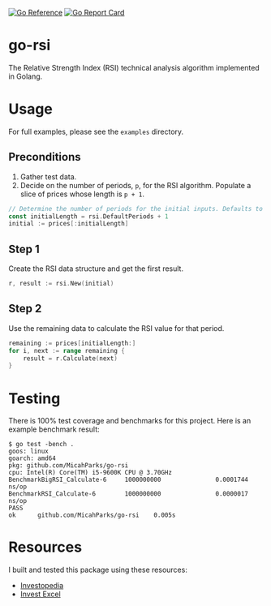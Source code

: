 [![Go Reference](https://pkg.go.dev/badge/github.com/MicahParks/go-rsi.svg)](https://pkg.go.dev/github.com/MicahParks/go-rsi) [![Go Report Card](https://goreportcard.com/badge/github.com/MicahParks/go-rsi)](https://goreportcard.com/report/github.com/MicahParks/go-rsi)
# go-rsi
The Relative Strength Index (RSI) technical analysis algorithm implemented in Golang.

# Usage
For full examples, please see the `examples` directory.

## Preconditions
1. Gather test data.
2. Decide on the number of periods, `p`, for the RSI algorithm. Populate a slice of prices whose length is `p + 1`.

```go
// Determine the number of periods for the initial inputs. Defaults to 14.
const initialLength = rsi.DefaultPeriods + 1
initial := prices[:initialLength]
```

## Step 1
Create the RSI data structure and get the first result.
```go
r, result := rsi.New(initial)
```

## Step 2
Use the remaining data to calculate the RSI value for that period.
```go
remaining := prices[initialLength:]
for i, next := range remaining {
	result = r.Calculate(next)
}
```

# Testing
There is 100% test coverage and benchmarks for this project. Here is an example benchmark result:
```
$ go test -bench .
goos: linux
goarch: amd64
pkg: github.com/MicahParks/go-rsi
cpu: Intel(R) Core(TM) i5-9600K CPU @ 3.70GHz
BenchmarkBigRSI_Calculate-6     1000000000               0.0001744 ns/op
BenchmarkRSI_Calculate-6        1000000000               0.0000017 ns/op
PASS
ok      github.com/MicahParks/go-rsi    0.005s
```

# Resources
I built and tested this package using these resources:
* [Investopedia](https://www.investopedia.com/terms/r/rsi.asp)
* [Invest Excel](https://investexcel.net/relative-strength-index-spreadsheet/)
